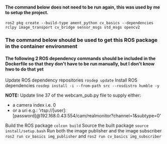 #### The command below does not need to be run again, this was used by me to setup the project.
`ros2 pkg create --build-type ament_python cv_basics --dependencies rclpy image_transport cv_bridge sensor_msgs std_msgs opencv2`

### The command below should be used to get this ROS package in the container environment

#### The following 2 ROS dependency commands should be included in the Dockerfile so that they don't have to be run manually, but I don't know hwo to do that yet

Update ROS dependency repositories `rosdep update`
Install ROS dependencies `rosdep install -i --from-path src --rosdistro humble -y`

**NOTE:** Update line 37 of the webcam_pub.py file to supply either:
* a camera index i.e. 0
* or a uri e.g.: 'rtsp://[user]:[password]@192.168.0.43:554/cam/realmonitor?channel=1&subtype=0'

Build the ROS package `colcon build`
Source the built package `source install/setup.bash`
Run both the image publisher and the image subscriber `ros2 run cv_basics img_publisher` and `ros2 run cv_basics img_subscriber`
